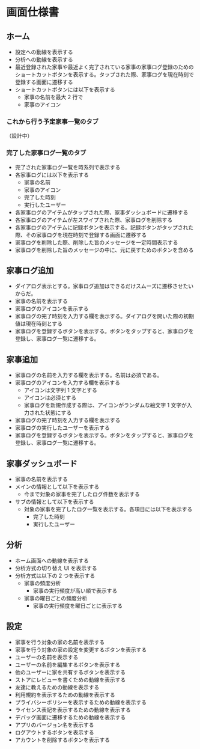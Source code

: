 # 画面仕様書

## ホーム

- 設定への動線を表示する
- 分析への動線を表示する
- 最近登録された家事や最近よく完了されている家事の家事ログ登録のためのショートカットボタンを表示する。タップされた際、家事ログを現在時刻で登録する画面に遷移する
- ショートカットボタンには以下を表示する
  - 家事の名前を最大 2 行で
  - 家事のアイコン

### これから行う予定家事一覧のタブ

（設計中）

### 完了した家事ログ一覧のタブ

- 完了された家事ログ一覧を時系列で表示する
- 各家事ログには以下を表示する
  - 家事の名前
  - 家事のアイコン
  - 完了した時刻
  - 実行したユーザー
- 各家事ログのアイテムがタップされた際、家事ダッシュボードに遷移する
- 各家事ログのアイテムが左スワイプされた際、家事ログを削除する
- 各家事ログのアイテムに記録ボタンを表示する。記録ボタンがタップされた際、その家事ログを現在時刻で登録する画面に遷移する
- 家事ログを削除した際、削除した旨のメッセージを一定時間表示する
- 家事ログを削除した旨のメッセージの中に、元に戻すためのボタンを含める

## 家事ログ追加

- ダイアログ表示とする。家事ログ追加はできるだけスムーズに遷移させたいからだ。
- 家事の名前を表示する
- 家事ログのアイコンを表示する
- 家事ログの完了時刻を入力する欄を表示する。ダイアログを開いた際の初期値は現在時刻とする
- 家事ログを登録するボタンを表示する。ボタンをタップすると、家事ログを登録し、家事ログ一覧に遷移する。

## 家事追加

- 家事ログの名前を入力する欄を表示する。名前は必須である。
- 家事ログのアイコンを入力する欄を表示する
  - アイコンは文字列 1 文字とする
  - アイコンは必須とする
  - 家事ログを新規作成する際は、アイコンがランダムな絵文字 1 文字が入力された状態にする
- 家事ログの完了時刻を入力する欄を表示する
- 家事ログの実行したユーザーを表示する
- 家事ログを登録するボタンを表示する。ボタンをタップすると、家事ログを登録し、家事ログ一覧に遷移する。

## 家事ダッシュボード

- 家事の名前を表示する
- メインの情報として以下を表示する
  - 今まで対象の家事を完了したログ件数を表示する
- サブの情報として以下を表示する
  - 対象の家事を完了したログ一覧を表示する。各項目には以下を表示する
    - 完了した時刻
    - 実行したユーザー

## 分析

- ホーム画面への動線を表示する
- 分析方式の切り替え UI を表示する
- 分析方式は以下の 2 つを表示する
  - 家事の頻度分析
    - 家事の実行頻度が高い順で表示する
  - 家事の曜日ごとの頻度分析
    - 家事の実行頻度を曜日ごとに表示する

## 設定

- 家事を行う対象の家の名前を表示する
- 家事を行う対象の家の設定を変更するボタンを表示する
- ユーザーの名前を表示する
- ユーザーの名前を編集するボタンを表示する
- 他のユーザーに家を共有するボタンを表示する
- ストアにレビューを書くための動線を表示する
- 友達に教えるための動線を表示する
- 利用規約を表示するための動線を表示する
- プライバシーポリシーを表示するための動線を表示する
- ライセンス表記を表示するための動線を表示する
- デバッグ画面に遷移するための動線を表示する
- アプリのバージョン名を表示する
- ログアウトするボタンを表示する
- アカウントを削除するボタンを表示する

